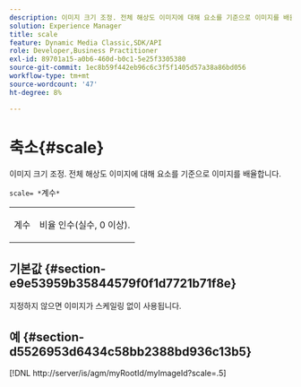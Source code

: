 ```yaml
---
description: 이미지 크기 조정. 전체 해상도 이미지에 대해 요소를 기준으로 이미지를 배율합니다.
solution: Experience Manager
title: scale
feature: Dynamic Media Classic,SDK/API
role: Developer,Business Practitioner
exl-id: 89701a15-a0b6-460d-b0c1-5e25f3305380
source-git-commit: 1ec8b59f442eb96c6c3f5f1405d57a38a86bd056
workflow-type: tm+mt
source-wordcount: '47'
ht-degree: 8%

---
```


# 축소{#scale}

이미지 크기 조정. 전체 해상도 이미지에 대해 요소를 기준으로 이미지를 배율합니다.

`scale= *`계수`*`

<table id="simpletable_AC0974B79E064BA99C1F76461BDE808A"> 
 <tr class="strow"> 
  <td class="stentry"> <p><span class="codeph"> <span class="varname"> 계수</span></span> </p> </td> 
  <td class="stentry"> <p>비율 인수(실수, 0 이상). </p></td> 
 </tr> 
</table>

## 기본값 {#section-e9e53959b35844579f0f1d7721b71f8e}

지정하지 않으면 이미지가 스케일링 없이 사용됩니다.

## 예 {#section-d5526953d6434c58bb2388bd936c13b5}

[!DNL http://server/is/agm/myRootId/myImageId?scale=.5]
